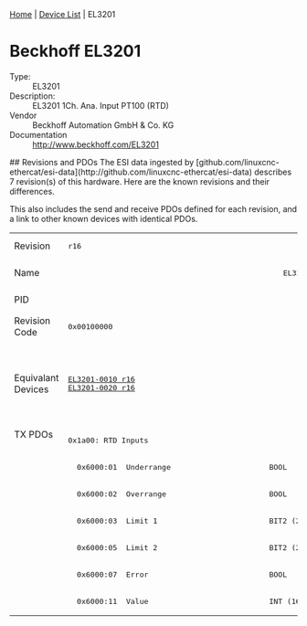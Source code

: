 <div class="nav"><a href="/esi-data">Home</a> | <a href="/esi-data/devices">Device List</a> | EL3201</div>

#  Beckhoff EL3201

<dl>
  <dt>Type:</dt><dd>EL3201</dd>
  <dt>Description:</dt><dd>EL3201 1Ch. Ana. Input PT100 (RTD)</dd>
  <dt>Vendor</dt><dd>Beckhoff Automation GmbH & Co. KG</dd>
  <dt>Documentation</dt><dd><a href="http://www.beckhoff.com/EL3201">http://www.beckhoff.com/EL3201</a></dd>
</dl>
## Revisions and PDOs
The ESI data ingested by [github.com/linuxcnc-ethercat/esi-data](http://github.com/linuxcnc-ethercat/esi-data) describes 7 revision(s) of this hardware.  Here are the known revisions and their differences.

This also includes the send and receive PDOs defined for each revision, and a link to other known devices with identical PDOs.

<table>
<tr >
<td class="first">Revision</td>
<td ><pre>r16</pre></td>
<td ><pre>r17</pre></td>
<td ><pre>r18</pre></td>
<td ><pre>r19</pre></td>
<td ><pre>r20</pre></td>
<td ><pre>r21</pre></td>
<td ><pre>r22</pre></td>
</tr>
<tr >
<td class="first">Name</td>
<td  colspan=7 align="center"><pre>EL3201 1Ch. Ana. Input PT100 (RTD)</pre></td>
</tr>
<tr >
<td class="first">PID</td>
<td  colspan=7 align="center"><pre>0x0c813052</pre></td>
</tr>
<tr >
<td class="first">Revision Code</td>
<td ><pre>0x00100000</pre></td>
<td ><pre>0x00110000</pre></td>
<td ><pre>0x00120000</pre></td>
<td ><pre>0x00130000</pre></td>
<td ><pre>0x00140000</pre></td>
<td ><pre>0x00150000</pre></td>
<td ><pre>0x00160000</pre></td>
</tr>
<tr >
<td class="first">Equivalant Devices</td>
<td ><pre><a href="EL3201-0010">EL3201-0010 r16</a><br/><a href="EL3201-0020">EL3201-0020 r16</a></pre></td>
<td  colspan=4 align="center"><pre><a href="EL3201-0010">EL3201-0010 r17</a><br/><a href="EL3201-0010">EL3201-0010 r18</a><br/><a href="EL3201-0010">EL3201-0010 r19</a><br/><a href="EL3201-0010">EL3201-0010 r20</a><br/><a href="EL3201-0020">EL3201-0020 r17</a><br/><a href="EL3201-0020">EL3201-0020 r18</a><br/><a href="EL3201-0020">EL3201-0020 r19</a><br/><a href="EL3201-0020">EL3201-0020 r20</a></pre></td>
<td  colspan=2 align="center"><pre><a href="EL3201-0010">EL3201-0010 r21</a><br/><a href="EL3201-0010">EL3201-0010 r22</a><br/><a href="EL3201-0020">EL3201-0020 r21</a><br/><a href="EL3201-0020">EL3201-0020 r22</a><br/><a href="EL3201-0030">EL3201-0030 r22</a></pre></td>
</tr>
<tr class="txpdo pdosection">
<td class="first" rowspan=7 valign=top>TX PDOs</td>
<td><pre>0x1a00: RTD Inputs</pre></td>
<td colspan=6 align="left"><pre>0x1a00: RTD</pre></td>
<td></td>
</tr>
<tr class="txpdo">
<td ><pre>  0x6000:01  Underrange                      BOOL</pre></td>
<td  colspan=6 align="left"><pre>  0x6000:01  Status__Underrange              BOOL</pre></td>
</tr>
<tr class="txpdo">
<td ><pre>  0x6000:02  Overrange                       BOOL</pre></td>
<td  colspan=6 align="left"><pre>  0x6000:02  Status__Overrange               BOOL</pre></td>
</tr>
<tr class="txpdo">
<td ><pre>  0x6000:03  Limit 1                         BIT2 (2 bits)</pre></td>
<td  colspan=6 align="left"><pre>  0x6000:03  Status__Limit 1                 BIT2 (2 bits)</pre></td>
</tr>
<tr class="txpdo">
<td ><pre>  0x6000:05  Limit 2                         BIT2 (2 bits)</pre></td>
<td  colspan=6 align="left"><pre>  0x6000:05  Status__Limit 2                 BIT2 (2 bits)</pre></td>
</tr>
<tr class="txpdo">
<td ><pre>  0x6000:07  Error                           BOOL</pre></td>
<td  colspan=6 align="left"><pre>  0x6000:07  Status__Error                   BOOL</pre></td>
</tr>
<tr class="txpdo">
<td  colspan=7 align="left"><pre>  0x6000:11  Value                           INT (16 bits)</pre></td>
</tr>
</table>
